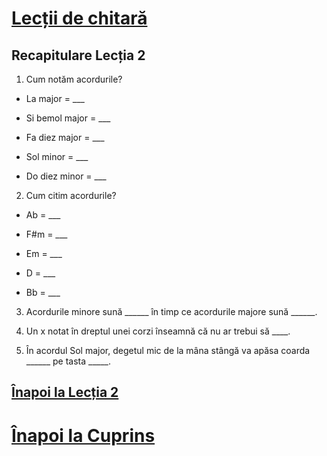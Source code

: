 # [Lecții de chitară](https://github.com/Voluntari-Noi/guitar-lessons)

## Recapitulare Lecția 2

1. Cum notăm acordurile?

* La major = ___

* Si bemol major = ___

* Fa diez major = ___

* Sol minor = ___

* Do diez minor = ___

2. Cum citim acordurile?

* Ab = ___

* F#m = ___

* Em = ___

* D = ___

* Bb = ___

3. Acordurile minore sună ______ în timp ce acordurile majore sună ______.

4. Un x notat în dreptul unei corzi înseamnă că nu ar trebui să ____.

5. În acordul Sol major, degetul mic de la mâna stângă va apăsa coarda ______ pe tasta _____.

## [Înapoi la Lecția 2](https://github.com/Voluntari-Noi/guitar-lessons/tree/master/02)

# [Înapoi la Cuprins](https://github.com/Voluntari-Noi/guitar-lessons)
